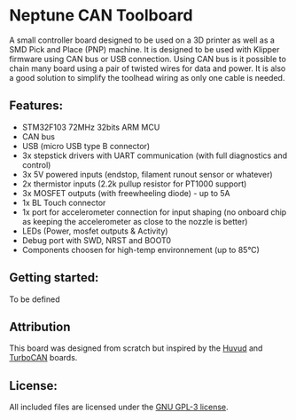 # Neptune CAN Toolboard

A small controller board designed to be used on a 3D printer as well as a SMD Pick and Place (PNP) machine.
It is designed to be used with Klipper firmware using CAN bus or USB connection.
Using CAN bus is it possible to chain many board using a pair of twisted wires for data and power.
It is also a good solution to simplify the toolhead wiring as only one cable is needed.

## Features:

* STM32F103 72MHz 32bits ARM MCU
* CAN bus
* USB (micro USB type B connector)
* 3x stepstick drivers with UART communication (with full diagnostics and control)
* 3x 5V powered inputs (endstop, filament runout sensor or whatever)
* 2x thermistor inputs (2.2k pullup resistor for PT1000 support)
* 3x MOSFET outputs (with freewheeling diode) - up to 5A
* 1x BL Touch connector
* 1x port for accelerometer connection for input shaping (no onboard chip as keeping the accelerometer as close to the nozzle is better)
* LEDs (Power, mosfet outputs & Activity)
* Debug port with SWD, NRST and BOOT0
* Components choosen for high-temp environnement (up to 85°C)

## Getting started:

To be defined


## Attribution

This board was designed from scratch but inspired by the [Huvud] and [TurboCAN] boards.

[Huvud]: https://github.com/bondus/KlipperToolboard
[TurboCAN]: https://github.com/henrikssn/TurboCAN

## License:
All included files are licensed under the [GNU GPL-3 license].

[GNU GPL-3 license]: https://www.gnu.org/licenses/gpl-3.0.html

